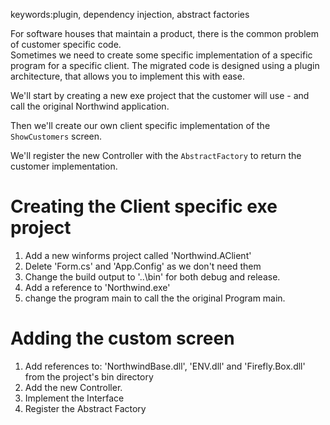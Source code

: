 ﻿keywords:plugin, dependency injection, abstract factories

For software houses that maintain a product, there is the common problem of customer specific code.  
Sometimes we need to create some specific implementation of a specific program for a specific client.
The migrated code is designed using a plugin architecture, that allows you to implement this with ease.


We'll start by creating a new exe project that the customer will use - and call the original Northwind application.

Then we'll create our own client specific implementation of the `ShowCustomers` screen.

We'll register the new Controller with the `AbstractFactory` to return the customer implementation.

# Creating the Client specific exe project
1. Add a new winforms project called 'Northwind.AClient'
2. Delete 'Form.cs' and 'App.Config' as we don't need them
3. Change the build output to '..\bin\' for both debug and release.
4. Add a reference to 'Northwind.exe'
5. change the program main to call the the original Program main.

# Adding the custom screen
1. Add references to: 'NorthwindBase.dll', 'ENV.dll' and 'Firefly.Box.dll' from the project's bin directory
2. Add the new Controller.
3. Implement the Interface
4. Register the Abstract Factory
